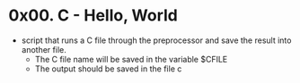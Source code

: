 # 0x00. C - Hello, World
- script that runs a C file through the preprocessor and save the result into another file.
	- The C file name will be saved in the variable $CFILE
	- The output should be saved in the file c
